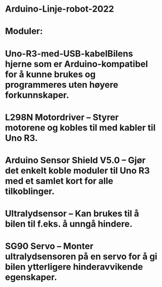 # Arduino-Linje-robot-2022

# Moduler:
# Uno-R3-med-USB-kabelBilens hjerne som er Arduino-kompatibel for å kunne brukes og programmeres uten høyere forkunnskaper.
# L298N Motordriver – Styrer motorene og kobles til med kabler til Uno R3.
# Arduino Sensor Shield V5.0 – Gjør det enkelt koble moduler til Uno R3 med et samlet kort for alle tilkoblinger.
# Ultralydsensor – Kan brukes til å bilen til f.eks. å unngå hindere.
# SG90 Servo – Monter ultralydsensoren på en servo for å gi bilen ytterligere hinderavvikende egenskaper.

